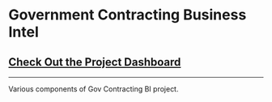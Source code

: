 
# Government Contracting Business Intel
## [Check Out the Project Dashboard](https://share.streamlit.io/jryan814/datab-projects/main/gov_contract_BI/the_app.py)
---
Various components of Gov Contracting BI project.
